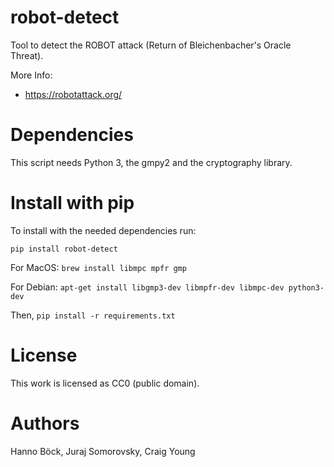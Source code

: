 # robot-detect

Tool to detect the ROBOT attack (Return of Bleichenbacher's Oracle Threat).

More Info:
* https://robotattack.org/

Dependencies
============

This script needs Python 3, the gmpy2 and the cryptography library.

Install with pip
================

To install with the needed dependencies run:

`pip install robot-detect`

For MacOS: `brew install libmpc mpfr gmp`

For Debian: `apt-get install libgmp3-dev libmpfr-dev libmpc-dev python3-dev`

Then, `pip install -r requirements.txt`

License
=======

This work is licensed as CC0 (public domain).

Authors
=======

Hanno Böck, Juraj Somorovsky, Craig Young
